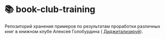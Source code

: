 # :books: book-club-training

Репозиторий хранения примеров по результатам проработки различных книг в книжном клубе Алексея Голобурдина (
[Диджитализируй](https://github.com/alexey-goloburdin)).


